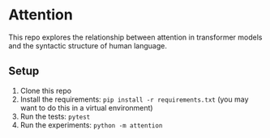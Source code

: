 # Attention

This repo explores the relationship between attention in transformer models and the syntactic structure of human language.

## Setup

1. Clone this repo
2. Install the requirements: `pip install -r requirements.txt` (you may want to do this in a virtual environment)
3. Run the tests: `pytest`
4. Run the experiments: `python -m attention`